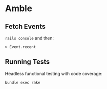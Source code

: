 # Amble

## Fetch Events
`rails console` and then:
```
> Event.recent
```

## Running Tests

Headless functional testing with code coverage:

```
bundle exec rake
```
